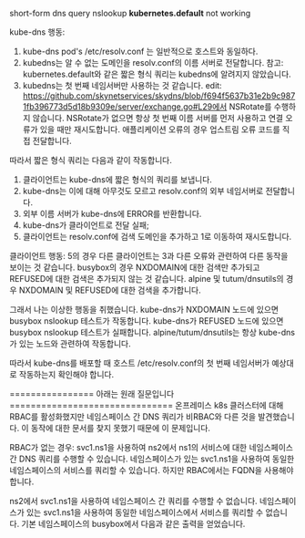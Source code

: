 short-form dns query nslookup **kubernetes.default** not working

kube-dns 행동:

1. kube-dns pod's /etc/resolv.conf 는 일반적으로 호스트와 동일하다.
2. kubedns는 알 수 없는 도메인을 resolv.conf의 이름 서버로 전달합니다.
   참고: kubernetes.default와 같은 짧은 형식 쿼리는 kubedns에 알려지지 않았습니다.
3. kubedns는 첫 번째 네임서버만 사용하는 것 같습니다.
   edit: https://github.com/skynetservices/skydns/blob/f694f5637b31e2b9c9871fb396773d5d18b9309e/server/exchange.go#L29에서 NSRotate를 수행하지 않습니다. NSRotate가 없으면 항상 첫 번째 이름 서버를 먼저 사용하고 연결 오류가 있을 때만 재시도합니다. 애플리케이션 오류의 경우 업스트림 오류 코드를 직접 전달합니다.

따라서 짧은 형식 쿼리는 다음과 같이 작동합니다.

1. 클라이언트는 kube-dns에 짧은 형식의 쿼리를 보냅니다.
2. kube-dns는 이에 대해 아무것도 모르고 resolv.conf의 외부 네임서버로 전달합니다.
3. 외부 이름 서버가 kube-dns에 ERROR를 반환합니다.
4. kube-dns가 클라이언트로 전달 실패;
5. 클라이언트는 resolv.conf에 검색 도메인을 추가하고 1로 이동하여 재시도합니다.

클라이언트 행동:
5의 경우 다른 클라이언트는 3과 다른 오류와 관련하여 다른 동작을 보이는 것 같습니다.
busybox의 경우 NXDOMAIN에 대한 검색만 추가되고 REFUSED에 대한 검색은 추가되지 않는 것 같습니다.
alpine 및 tutum/dnsutils의 경우 NXDOMAIN 및 REFUSED에 대한 검색을 추가합니다.

그래서 나는 이상한 행동을 취했습니다.
kube-dns가 NXDOMAIN 노드에 있으면 busybox nslookup 테스트가 작동합니다.
kube-dns가 REFUSED 노드에 있으면 busybox nslookup 테스트가 실패합니다.
alpine/tutum/dnsutils는 항상 kube-dns가 있는 노드와 관련하여 작동합니다.

따라서 kube-dns를 배포할 때 호스트 /etc/resolv.conf의 첫 번째 네임서버가 예상대로 작동하는지 확인해야 합니다.

================ 아래는 원래 질문입니다 ===============================
온프레미스 k8s 클러스터에 대해 RBAC를 활성화했지만 네임스페이스 간 DNS 쿼리가 비RBAC와 다른 것을 발견했습니다.
이 동작에 대한 문서를 찾지 못했기 때문에 이 문제입니다.

RBAC가 없는 경우:
svc1.ns1을 사용하여 ns2에서 ns1의 서비스에 대한 네임스페이스 간 DNS 쿼리를 수행할 수 있습니다.
네임스페이스가 있는 svc1.ns1을 사용하여 동일한 네임스페이스의 서비스를 쿼리할 수 있습니다.
하지만 RBAC에서는 FQDN을 사용해야 합니다.

ns2에서 svc1.ns1을 사용하여 네임스페이스 간 쿼리를 수행할 수 없습니다.
네임스페이스가 있는 svc1.ns1을 사용하여 동일한 네임스페이스에서 서비스를 쿼리할 수 없습니다.
기본 네임스페이스의 busybox에서 다음과 같은 출력을 얻었습니다.
